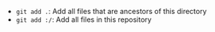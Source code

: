 - `git add .`: Add all files that are ancestors of this directory
- `git add :/`: Add all files in this repository
